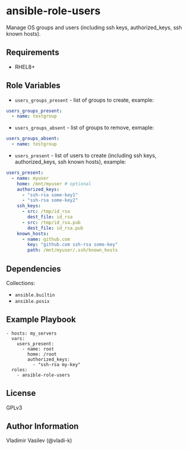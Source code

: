 ansible-role-users
====

Manage OS groups and users (including ssh keys, authorized_keys, ssh known hosts).

Requirements
------------

* RHEL8+

Role Variables
--------------

* `users_groups_present` - list of groups to create, example:

```yaml
users_groups_present:
  - name: testgroup
```

* `users_groups_absent` - list of groups to remove, exmaple:

```yaml
users_groups_absent:
  - name: testgroup
```

* `users_present` - list of users to create (including ssh keys, authorized_keys, ssh known hosts), example:

```yaml
users_present:
  - name: myuser
    home: /mnt/myuser # optional
    authorized_keys:
      - "ssh-rsa some-key1"
      - "ssh-rsa some-key2"
    ssh_keys:
      - src: /tmp/id_rsa
        dest_file: id_rsa
      - src: /tmp/id_rsa.pub
        dest_file: id_rsa.pub
    known_hosts:
      - name: github.com
        key: "github.com ssh-rsa some-key"
        path: /mnt/myuser/.ssh/known_hosts
```

Dependencies
------------

Collections:

* `ansible.builtin`
* `ansible.posix`

Example Playbook
----------------

```
- hosts: my_servers
  vars:
    users_present:
      - name: root
        home: /root
        authorized_keys:
          - "ssh-rsa my-key"
  roles:
    - ansible-role-users
```

License
-------

GPLv3

Author Information
------------------

Vladimir Vasilev (@vladi-k)

